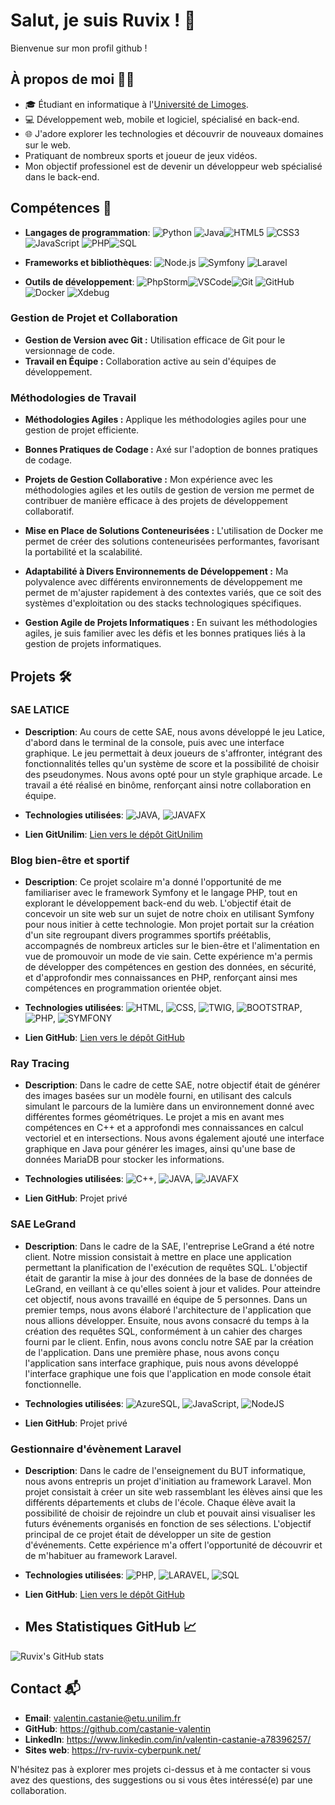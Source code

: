 # Salut, je suis Ruvix ! 👋

Bienvenue sur mon profil github !


## À propos de moi 👨‍💻


- 🎓 Étudiant en informatique à l'[Université de Limoges](https://www.unilim.fr/).
- 💻 Développement web, mobile et logiciel, spécialisé en back-end.
- 🌐 J'adore explorer les technologies et découvrir de nouveaux domaines sur le web.
- Pratiquant de nombreux sports et joueur de jeux vidéos.
- Mon objectif professionel est de devenir un développeur web spécialisé dans le back-end.

## Compétences 🚀

- **Langages de programmation**:  ![Python](https://img.shields.io/badge/Python-3776AB?style=flat&logo=python&logoColor=white)
  ![Java](https://img.shields.io/badge/Java-007396?style=flat&logo=java&logoColor=white)![HTML5](https://img.shields.io/badge/HTML5-E34F26?style=flat&logo=html5&logoColor=white) ![CSS3](https://img.shields.io/badge/CSS3-1572B6?style=flat&logo=css3&logoColor=white) ![JavaScript](https://img.shields.io/badge/JavaScript-F7DF1E?style=flat&logo=javascript&logoColor=black) ![PHP](https://img.shields.io/badge/PHP-777BB4?style=flat&logo=php&logoColor=white)![SQL](https://img.shields.io/badge/SQL-4479A1?style=flat&logo=postgresql&logoColor=white)
- **Frameworks et bibliothèques**:  ![Node.js](https://img.shields.io/badge/Node.js-339933?style=flat&logo=node.js&logoColor=white)
  ![Symfony](https://img.shields.io/badge/Symfony-000000?style=flat&logo=symfony&logoColor=white) ![Laravel](https://img.shields.io/badge/Laravel-FF2D20?style=flat&logo=laravel&logoColor=white)

- **Outils de développement**: ![PhpStorm](https://img.shields.io/badge/PhpStorm-000000?style=flat&logo=phpstorm&logoColor=white)![VSCode](https://img.shields.io/badge/VSCode-007ACC?style=flat&logo=visual-studio-code&logoColor=white)![Git](https://img.shields.io/badge/Git-F05032?style=flat&logo=git&logoColor=white) ![GitHub](https://img.shields.io/badge/GitHub-181717?style=flat&logo=github&logoColor=white)
  ![Docker](https://img.shields.io/badge/Docker-2496ED?style=flat&logo=docker&logoColor=white)
  ![Xdebug](https://img.shields.io/badge/Xdebug-DB1450?style=flat&logo=xdebug&logoColor=white)



### **Gestion de Projet et Collaboration**

- **Gestion de Version avec Git :** Utilisation efficace de Git pour le versionnage de code.
- **Travail en Équipe :** Collaboration active au sein d'équipes de développement.

### **Méthodologies de Travail**

- **Méthodologies Agiles :** Applique les méthodologies agiles pour une gestion de projet efficiente.

- **Bonnes Pratiques de Codage :** Axé sur l'adoption de bonnes pratiques de codage.

- **Projets de Gestion Collaborative :** Mon expérience avec les méthodologies agiles et les outils de gestion de version me permet de contribuer de manière efficace à des projets de développement collaboratif.

- **Mise en Place de Solutions Conteneurisées :** L'utilisation de Docker me permet de créer des solutions conteneurisées performantes, favorisant la portabilité et la scalabilité.

- **Adaptabilité à Divers Environnements de Développement :** Ma polyvalence avec différents environnements de développement me permet de m'ajuster rapidement à des contextes variés, que ce soit des systèmes d'exploitation ou des stacks technologiques spécifiques.

- **Gestion Agile de Projets Informatiques :** En suivant les méthodologies agiles, je suis familier avec les défis et les bonnes pratiques liés à la gestion de projets informatiques.

## Projets 🛠️

### SAE LATICE
- **Description**: Au cours de cette SAE, nous avons développé le jeu Latice, d'abord dans le terminal de la console, puis avec une interface graphique. Le jeu permettait à deux joueurs de s'affronter, intégrant des fonctionnalités telles qu'un système de score et la possibilité de choisir des pseudonymes. Nous avons opté pour un style graphique arcade. Le travail a été réalisé en binôme, renforçant ainsi notre collaboration en équipe.


- **Technologies utilisées**: ![JAVA](https://img.shields.io/badge/JAVA-007396?style=flat&logo=java&logoColor=white), ![JAVAFX](https://img.shields.io/badge/JAVAFX-007396?style=flat&logo=java&logoColor=white)
- **Lien GitUnilim**: [Lien vers le dépôt GitUnilim](https://git.unilim.fr/castanie3/latice)

### Blog bien-être et sportif
- **Description**: Ce projet scolaire m'a donné l'opportunité de me familiariser avec le framework Symfony et le langage PHP, tout en explorant le développement back-end du web. L'objectif était de concevoir un site web sur un sujet de notre choix en utilisant Symfony pour nous initier à cette technologie. Mon projet portait sur la création d'un site regroupant divers programmes sportifs préétablis, accompagnés de nombreux articles sur le bien-être et l'alimentation en vue de promouvoir un mode de vie sain. Cette expérience m'a permis de développer des compétences en gestion des données, en sécurité, et d'approfondir mes connaissances en PHP, renforçant ainsi mes compétences en programmation orientée objet.


- **Technologies utilisées**: ![HTML](https://img.shields.io/badge/HTML-E34F26?style=flat&logo=html5&logoColor=white), ![CSS](https://img.shields.io/badge/CSS-1572B6?style=flat&logo=css3&logoColor=white), ![TWIG](https://img.shields.io/badge/TWIG-000000?style=flat&logo=twig&logoColor=white), ![BOOTSTRAP](https://img.shields.io/badge/BOOTSTRAP-563D7C?style=flat&logo=bootstrap&logoColor=white), ![PHP](https://img.shields.io/badge/PHP-777BB4?style=flat&logo=php&logoColor=white), ![SYMFONY](https://img.shields.io/badge/SYMFONY-000000?style=flat&logo=symfony&logoColor=white)
- **Lien GitHub**: [Lien vers le dépôt GitHub](https://github.com/castanie-valentin/SymfonySportApp)

### Ray Tracing
- **Description**: Dans le cadre de cette SAE, notre objectif était de générer des images basées sur un modèle fourni, en utilisant des calculs simulant le parcours de la lumière dans un environnement donné avec différentes formes géométriques. Le projet a mis en avant mes compétences en C++ et a approfondi mes connaissances en calcul vectoriel et en intersections. Nous avons également ajouté une interface graphique en Java pour générer les images, ainsi qu'une base de données MariaDB pour stocker les informations.


- **Technologies utilisées**: ![C++](https://img.shields.io/badge/C++-00599C?style=flat&logo=c%2B%2B&logoColor=white), ![JAVA](https://img.shields.io/badge/JAVA-007396?style=flat&logo=java&logoColor=white), ![JAVAFX](https://img.shields.io/badge/JAVAFX-007396?style=flat&logo=java&logoColor=white)
- **Lien GitHub**: Projet privé

### SAE LeGrand
- **Description**: Dans le cadre de la SAE, l'entreprise LeGrand a été notre client. Notre mission consistait à mettre en place une application permettant la planification de l'exécution de requêtes SQL. L'objectif était de garantir la mise à jour des données de la base de données de LeGrand, en veillant à ce qu'elles soient à jour et valides. Pour atteindre cet objectif, nous avons travaillé en équipe de 5 personnes. Dans un premier temps, nous avons élaboré l'architecture de l'application que nous allions développer. Ensuite, nous avons consacré du temps à la création des requêtes SQL, conformément à un cahier des charges fourni par le client. Enfin, nous avons conclu notre SAE par la création de l'application. Dans une première phase, nous avons conçu l'application sans interface graphique, puis nous avons développé l'interface graphique une fois que l'application en mode console était fonctionnelle.


- **Technologies utilisées**: ![AzureSQL](https://img.shields.io/badge/AzureSQL-0089D6?style=flat&logo=microsoft-sql-server&logoColor=white), ![JavaScript](https://img.shields.io/badge/JavaScript-F7DF1E?style=flat&logo=javascript&logoColor=black), ![NodeJS](https://img.shields.io/badge/NodeJS-339933?style=flat&logo=node.js&logoColor=white)
- **Lien GitHub**: Projet privé

### Gestionnaire d'évènement Laravel
- **Description**: Dans le cadre de l'enseignement du BUT informatique, nous avons entrepris un projet d'initiation au framework Laravel. Mon projet consistait à créer un site web rassemblant les élèves ainsi que les différents départements et clubs de l'école. Chaque élève avait la possibilité de choisir de rejoindre un club et pouvait ainsi visualiser les futurs événements organisés en fonction de ses sélections. L'objectif principal de ce projet était de développer un site de gestion d'événements. Cette expérience m'a offert l'opportunité de découvrir et de m'habituer au framework Laravel.


- **Technologies utilisées**: ![PHP](https://img.shields.io/badge/PHP-777BB4?style=flat&logo=php&logoColor=white), ![LARAVEL](https://img.shields.io/badge/LARAVEL-FF2D20?style=flat&logo=laravel&logoColor=white), ![SQL](https://img.shields.io/badge/SQL-4479A1?style=flat&logo=mysql&logoColor=white)
- **Lien GitHub**: [Lien vers le dépôt GitHub](https://github.com/castanie-valentin/EventManager) 

- ## Mes Statistiques GitHub 📈

![Ruvix's GitHub stats](https://github-readme-stats.vercel.app/api?username=castanie-valentin&show_icons=true&theme=transparent)

## Contact 📬
- **Email**: valentin.castanie@etu.unilim.fr
- **GitHub**: https://github.com/castanie-valentin
- **LinkedIn**: https://www.linkedin.com/in/valentin-castanie-a78396257/
- **Sites web**: https://rv-ruvix-cyberpunk.net/

N'hésitez pas à explorer mes projets ci-dessus et à me contacter si vous avez des questions, des suggestions ou si vous êtes intéressé(e) par une collaboration.



